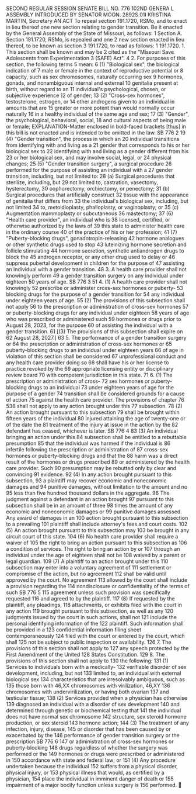 SECOND REGULAR SESSION
SENATE BILL NO. 776
102ND GENERA L ASSEMBLY
INTRODUCED BY SENATOR MOON.
2892S.01I KRISTINA MARTIN, Secretary
AN ACT
To repeal section 191.1720, RSMo, and to enact in lieu thereof one new section relating to gender
transition.
Be it enacted by the General Assembly of the State of Missouri, as follows:
1 Section A. Section 191.1720, RSMo, is repealed and one
2 new section enacted in lieu thereof, to be known as section
3 191.1720, to read as follows:
1 191.1720. 1. This section shall be known and may be
2 cited as the "Missouri Save Adolescents from Experimentation
3 (SAFE) Act".
4 2. For purposes of this section, the following terms
5 mean:
6 (1) "Biological sex", the biological indication of
7 male or female in the context of reproductive potential or
8 capacity, such as sex chromosomes, naturally occurring sex
9 hormones, gonads, and nonambiguous internal and external
10 genitalia present at birth, without regard to an
11 individual's psychological, chosen, or subjective experience
12 of gender;
13 (2) "Cross-sex hormones", testosterone, estrogen, or
14 other androgens given to an individual in amounts that are
15 greater or more potent than would normally occur naturally
16 in a healthy individual of the same age and sex;
17 (3) "Gender", the psychological, behavioral, social,
18 and cultural aspects of being male or female;
EXPLANATION-Matter enclosed in bold-faced brackets [thus] in this bill is not enacted
and is intended to be omitted in the law.
SB 776 2
19 (4) "Gender transition", the process in which an
20 individual transitions from identifying with and living as a
21 gender that corresponds to his or her biological sex to
22 identifying with and living as a gender different from his
23 or her biological sex, and may involve social, legal, or
24 physical changes;
25 (5) "Gender transition surgery", a surgical procedure
26 performed for the purpose of assisting an individual with a
27 gender transition, including, but not limited to:
28 (a) Surgical procedures that sterilize, including, but
29 not limited to, castration, vasectomy, hysterectomy,
30 oophorectomy, orchiectomy, or penectomy;
31 (b) Surgical procedures that artificially construct
32 tissue with the appearance of genitalia that differs from
33 the individual's biological sex, including, but not limited
34 to, metoidioplasty, phalloplasty, or vaginoplasty; or
35 (c) Augmentation mammoplasty or subcutaneous
36 mastectomy;
37 (6) "Health care provider", an individual who is
38 licensed, certified, or otherwise authorized by the laws of
39 this state to administer health care in the ordinary course
40 of the practice of his or her profession;
41 (7) "Puberty-blocking drugs", gonadotropin-releasing
42 hormone analogues or other synthetic drugs used to stop
43 luteinizing hormone secretion and follicle stimulating
44 hormone secretion, synthetic antiandrogen drugs to block the
45 androgen receptor, or any other drug used to delay or
46 suppress pubertal development in children for the purpose of
47 assisting an individual with a gender transition.
48 3. A health care provider shall not knowingly perform
49 a gender transition surgery on any individual under eighteen
50 years of age.
SB 776 3
51 4. (1) A health care provider shall not knowingly
52 prescribe or administer cross-sex hormones or puberty-
53 blocking drugs for the purpose of a gender transition for
54 any individual under eighteen years of age.
55 (2) The provisions of this subsection shall not apply
56 to the prescription or administration of cross-sex hormones
57 or puberty-blocking drugs for any individual under eighteen
58 years of age who was prescribed or administered such
59 hormones or drugs prior to August 28, 2023, for the purpose
60 of assisting the individual with a gender transition.
61 [(3) The provisions of this subsection shall expire on
62 August 28, 2027.]
63 5. The performance of a gender transition surgery or
64 the prescription or administration of cross-sex hormones or
65 puberty-blocking drugs to an individual under eighteen years
66 of age in violation of this section shall be considered
67 unprofessional conduct and any health care provider doing so
68 shall have his or her license to practice revoked by the
69 appropriate licensing entity or disciplinary review board
70 with competent jurisdiction in this state.
71 6. (1) The prescription or administration of cross-
72 sex hormones or puberty-blocking drugs to an individual
73 under eighteen years of age for the purpose of a gender
74 transition shall be considered grounds for a cause of action
75 against the health care provider. The provisions of chapter
76 538 shall not apply to any action brought under this
77 subsection.
78 (2) An action brought pursuant to this subsection
79 shall be brought within fifteen years of the individual
80 injured attaining the age of twenty-one or of the date the
81 treatment of the injury at issue in the action by the
82 defendant has ceased, whichever is later.
SB 776 4
83 (3) An individual bringing an action under this
84 subsection shall be entitled to a rebuttable presumption
85 that the individual was harmed if the individual is
86 infertile following the prescription or administration of
87 cross-sex hormones or puberty-blocking drugs and that the
88 harm was a direct result of the hormones or drugs prescribed
89 or administered by the health care provider. Such
90 presumption may be rebutted only by clear and convincing
91 evidence.
92 (4) In any action brought pursuant to this subsection,
93 a plaintiff may recover economic and noneconomic damages and
94 punitive damages, without limitation to the amount and no
95 less than five hundred thousand dollars in the aggregate.
96 The judgment against a defendant in an action brought
97 pursuant to this subsection shall be in an amount of three
98 times the amount of any economic and noneconomic damages or
99 punitive damages assessed. Any award of damages in an
100 action brought pursuant to this subsection to a prevailing
101 plaintiff shall include attorney's fees and court costs.
102 (5) An action brought pursuant to this subsection may
103 be brought in any circuit court of this state.
104 (6) No health care provider shall require a waiver of
105 the right to bring an action pursuant to this subsection as
106 a condition of services. The right to bring an action by or
107 through an individual under the age of eighteen shall not be
108 waived by a parent or legal guardian.
109 (7) A plaintiff to an action brought under this
110 subsection may enter into a voluntary agreement of
111 settlement or compromise of the action, but no agreement
112 shall be valid until approved by the court. No agreement
113 allowed by the court shall include a provision regarding the
114 nondisclosure or confidentiality of the terms of such
SB 776 5
115 agreement unless such provision was specifically requested
116 and agreed to by the plaintiff.
117 (8) If requested by the plaintiff, any pleadings,
118 attachments, or exhibits filed with the court in any action
119 brought pursuant to this subsection, as well as any
120 judgments issued by the court in such actions, shall not
121 include the personal identifying information of the
122 plaintiff. Such information shall be provided in a
123 confidential information filing sheet contemporaneously
124 filed with the court or entered by the court, which shall
125 not be subject to public inspection or availability.
126 7. The provisions of this section shall not apply to
127 any speech protected by the First Amendment of the United
128 States Constitution.
129 8. The provisions of this section shall not apply to
130 the following:
131 (1) Services to individuals born with a medically-
132 verifiable disorder of sex development, including, but not
133 limited to, an individual with external biological sex
134 characteristics that are irresolvably ambiguous, such as
135 those born with 46,XX chromosomes with virilization, 46,XY
136 chromosomes with undervirilization, or having both ovarian
137 and testicular tissue;
138 (2) Services provided when a physician has otherwise
139 diagnosed an individual with a disorder of sex development
140 and determined through genetic or biochemical testing that
141 the individual does not have normal sex chromosome
142 structure, sex steroid hormone production, or sex steroid
143 hormone action;
144 (3) The treatment of any infection, injury, disease,
145 or disorder that has been caused by or exacerbated by the
146 performance of gender transition surgery or the prescription
SB 776 6
147 or administration of cross-sex hormones or puberty-blocking
148 drugs regardless of whether the surgery was performed or the
149 hormones or drugs were prescribed or administered in
150 accordance with state and federal law; or
151 (4) Any procedure undertaken because the individual
152 suffers from a physical disorder, physical injury, or
153 physical illness that would, as certified by a physician,
154 place the individual in imminent danger of death or
155 impairment of a major bodily function unless surgery is
156 performed.
